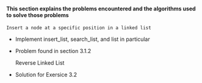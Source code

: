 #### This section explains the problems encountered and the algorithms used to solve those problems

    Insert a node at a specific position in a linked list 
- Implement insert_list, search_list, and list in particular
- Problem found in section 3.1.2

    Reverse Linked List
- Solution for Exersice 3.2
